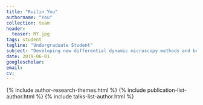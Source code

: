 ```yaml
---
title: "Ruilin You"
authorname: "You"
collection: team
header:
  teaser: RY.jpg
tags: student
tagline: "Undergraduate Student"
subject: "Developing new differential dynamic microscopy methods and building our latest light sheet microscope"
date: 2019-06-01
googlescholar: 
email: 
cv: 
---
```


<p align= "justify">

{% include author-research-themes.html %}
{% include publication-list-author.html %}
{% include talks-list-author.html %}